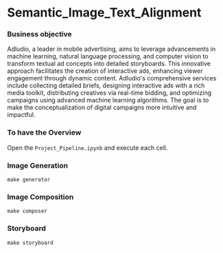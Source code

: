 # Semantic_Image_Text_Alignment

### Business objective  


Adludio, a leader in mobile advertising, aims to leverage advancements in machine learning, natural language processing, and computer vision to transform textual ad concepts into detailed storyboards. This innovative approach facilitates the creation of interactive ads, enhancing viewer engagement through dynamic content. Adludio's comprehensive services include collecting detailed briefs, designing interactive ads with a rich media toolkit, distributing creatives via real-time bidding, and optimizing campaigns using advanced machine learning algorithms. The goal is to make the conceptualization of digital campaigns more intuitive and impactful.

### To have the Overview
Open the `Project_Pipeline.ipynb` and execute each cell.

### Image Generation
`make generator`

### Image Composition
`make composer`

### Storyboard
`make storyboard`
